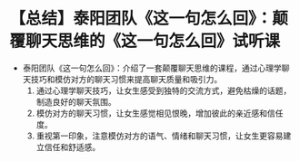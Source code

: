 # 【总结】泰阳团队《这一句怎么回》：颠覆聊天思维的《这一句怎么回》试听课

-   泰阳团队《这一句怎么回》：介绍了一套颠覆聊天思维的课程，通过心理学聊天技巧和模仿对方的聊天习惯来提高聊天质量和吸引力。
    1.  通过心理学聊天技巧，让女生感受到独特的交流方式，避免枯燥的话题，制造良好的聊天氛围。
    2.  模仿对方的聊天习惯，让女生感觉相见恨晚，增加彼此的亲近感和信任度。
    3.  重视第一印象，注意模仿对方的语气、情绪和聊天习惯，让女生更容易建立信任和舒适感。